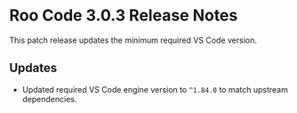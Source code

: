 # Roo Code 3.0.3 Release Notes

This patch release updates the minimum required VS Code version.

## Updates

*   Updated required VS Code engine version to `^1.84.0` to match upstream dependencies.